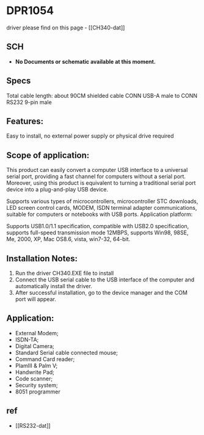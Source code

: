
# DPR1054

driver please find on this page - [[CH340-dat]]

## SCH 

- **No Documents or schematic available at this moment.**

## Specs 
Total cable length: about 90CM shielded cable 
CONN USB-A male to CONN RS232 9-pin male


## Features:
Easy to install, no external power supply or physical drive required

## Scope of application:
This product can easily convert a computer USB interface to a universal serial port, providing a fast channel for computers without a serial port. Moreover, using this product is equivalent to turning a traditional serial port device into a plug-and-play USB device.

Supports various types of microcontrollers, microcontroller STC downloads, LED screen control cards, MODEM, ISDN terminal adapter communications, suitable for computers or notebooks with USB ports.
Application platform:

Supports USB1.0/1.1 specification, compatible with USB2.0 specification, supports full-speed transmission mode 12MBPS, supports Win98, 98SE, Me, 2000, XP, Mac OS8.6, vista, win7-32, 64-bit.

## Installation Notes:

1. Run the driver CH340.EXE file to install
2. Connect the USB serial cable to the USB interface of the computer and automatically install the driver.
3. After successful installation, go to the device manager and the COM port will appear.


## Application:
- External Modem; 
- ISDN-TA; 
- Digital Camera; 
- Standard Serial cable connected mouse; 
- Command Card reader;
- PlamIII & Palm V; 
- Handwrite Pad; 
- Code scanner; 
- Security system; 
- 8051 programmer

## ref 


- [[RS232-dat]]
